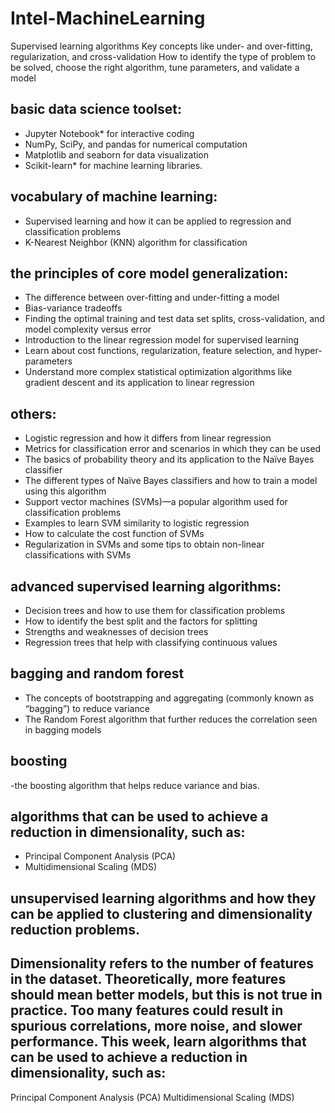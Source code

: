 # Intel-MachineLearning
Supervised learning algorithms Key concepts like under- and over-fitting, regularization, and cross-validation How to identify the type of problem to be solved, choose the right algorithm, tune parameters, and validate a model

## basic data science toolset: 
- Jupyter Notebook* for interactive coding
- NumPy, SciPy, and pandas for numerical computation
- Matplotlib and seaborn for data visualization
- Scikit-learn* for machine learning libraries.

## vocabulary of machine learning:

- Supervised learning and how it can be applied to regression and classification problems
- K-Nearest Neighbor (KNN) algorithm for classification

## the principles of core model generalization:

- The difference between over-fitting and under-fitting a model
- Bias-variance tradeoffs
- Finding the optimal training and test data set splits, cross-validation, and model complexity versus error
- Introduction to the linear regression model for supervised learning
- Learn about cost functions, regularization, feature selection, and hyper-parameters
- Understand more complex statistical optimization algorithms like gradient descent and its application to linear regression

## others:
- Logistic regression and how it differs from linear regression
- Metrics for classification error and scenarios in which they can be used
- The basics of probability theory and its application to the Naïve Bayes classifier
- The different types of Naïve Bayes classifiers and how to train a model using this algorithm
- Support vector machines (SVMs)—a popular algorithm used for classification problems
- Examples to learn SVM similarity to logistic regression
- How to calculate the cost function of SVMs
- Regularization in SVMs and some tips to obtain non-linear classifications with SVMs

## advanced supervised learning algorithms:
- Decision trees and how to use them for classification problems
- How to identify the best split and the factors for splitting
- Strengths and weaknesses of decision trees
- Regression trees that help with classifying continuous values

## bagging and random forest
- The concepts of bootstrapping and aggregating (commonly known as “bagging”) to reduce variance
- The Random Forest algorithm that further reduces the correlation seen in bagging models

## boosting 
-the boosting algorithm that helps reduce variance and bias.

## algorithms that can be used to achieve a reduction in dimensionality, such as:

- Principal Component Analysis (PCA)
- Multidimensional Scaling (MDS)
##  unsupervised learning algorithms and how they can be applied to clustering and dimensionality reduction problems.

## Dimensionality refers to the number of features in the dataset. Theoretically, more features should mean better models, but this is not true in practice. Too many features could result in spurious correlations, more noise, and slower performance. This week, learn algorithms that can be used to achieve a reduction in dimensionality, such as:

Principal Component Analysis (PCA)
Multidimensional Scaling (MDS)
